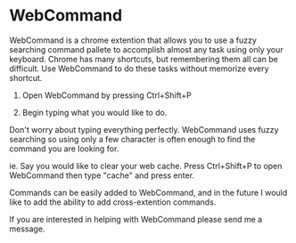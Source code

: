 WebCommand
==========

WebCommand is a chrome extention that allows you to use a fuzzy searching command pallete to accomplish almost any task
using only your keyboard.  Chrome has many shortcuts, but remembering them all can be difficult.  Use WebCommand to
do these tasks without memorize every shortcut.

1) Open WebCommand by pressing Ctrl+Shift+P

2) Begin typing what you would like to do.

Don't worry about typing everything perfectly.  WebCommand uses fuzzy searching so using only a few character is often
enough to find the command you are looking for.

ie. Say you would like to clear your web cache.  Press Ctrl+Shift+P to open WebCommand then type "cache" and press enter.


Commands can be easily added to WebCommand, and in the future I would like to add the ability to add cross-extention
commands.


If you are interested in helping with WebCommand please send me a message.
